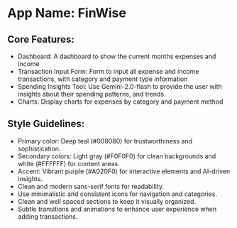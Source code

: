 # **App Name**: FinWise

## Core Features:

- Dashboard: A dashboard to show the current months expenses and income
- Transaction Input Form: Form to input all expense and income transactions, with category and payment type information
- Spending Insights Tool: Use Gemini-2.0-flash to provide the user with insights about their spending patterns, and trends.
- Charts: Display charts for expenses by category and payment method

## Style Guidelines:

- Primary color: Deep teal (#008080) for trustworthiness and sophistication.
- Secondary colors: Light gray (#F0F0F0) for clean backgrounds and white (#FFFFFF) for content areas.
- Accent: Vibrant purple (#A020F0) for interactive elements and AI-driven insights.
- Clean and modern sans-serif fonts for readability.
- Use minimalistic and consistent icons for navigation and categories.
- Clean and well spaced sections to keep it visually organized.
- Subtle transitions and animations to enhance user experience when adding transactions.